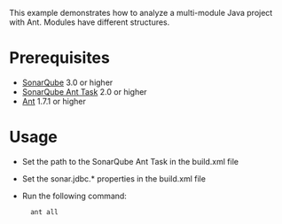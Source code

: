 This example demonstrates how to analyze a multi-module Java project with Ant.
Modules have different structures.

Prerequisites
=============
* [SonarQube](http://www.sonarsource.org/downloads/) 3.0 or higher
* [SonarQube Ant Task](http://docs.codehaus.org/x/QYKxDQ) 2.0 or higher
* [Ant](http://ant.apache.org/) 1.7.1 or higher

Usage
=====
* Set the path to the SonarQube Ant Task in the build.xml file
* Set the sonar.jdbc.* properties in the build.xml file
* Run the following command:

        ant all
